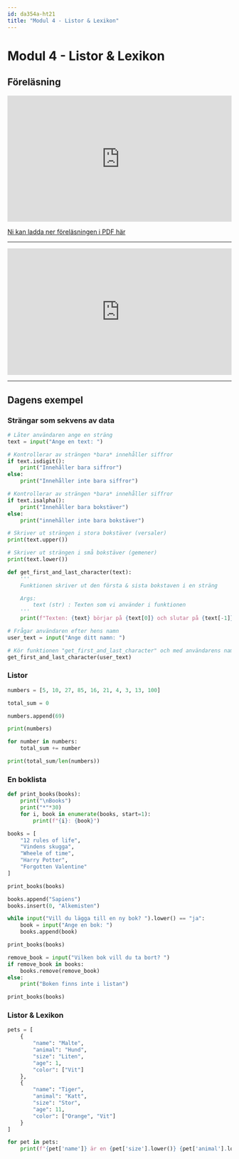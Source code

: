 ```yaml
---
id: da354a-ht21
title: "Modul 4 - Listor & Lexikon"
---
```


# Modul 4 - Listor & Lexikon

## Föreläsning

<div class="frame">
    <div style="left: 0; width: 100%; height: 0; position: relative; padding-bottom: 56.1972%;"><iframe src="https://speakerdeck.com/player/63c76f062b684143857e84a26925dd42" style="top: 0; left: 0; width: 100%; height: 100%; position: absolute; border: 0;" allowfullscreen scrolling="no" allow="encrypted-media;"></iframe></div>
</div>

[Ni kan ladda ner föreläsningen i PDF här](../pdf/2021-listor.pdf)

---

<div class="video-frame">
    <div style="left: 0; width: 100%; height: 0; position: relative; padding-bottom: 56.25%;"><iframe src="https://www.youtube.com/embed/LE7bjJ_0zHA?rel=0" style="top: 0; left: 0; width: 100%; height: 100%; position: absolute; border: 0;" allowfullscreen scrolling="no" allow="accelerometer; clipboard-write; encrypted-media; gyroscope; picture-in-picture;"></iframe></div>
</div>

---

## Dagens exempel

### Strängar som sekvens av data

```python
# Låter användaren ange en sträng
text = input("Ange en text: ")

# Kontrollerar av strängen *bara* innehåller siffror
if text.isdigit():
    print("Innehåller bara siffror")
else:
    print("Innehåller inte bara siffror")

# Kontrollerar av strängen *bara* innehåller siffror
if text.isalpha():
    print("Innehåller bara bokstäver")
else:
    print("innehåller inte bara bokstäver")

# Skriver ut strängen i stora bokstäver (versaler)
print(text.upper())

# Skriver ut strängen i små bokstäver (gemener)
print(text.lower())

def get_first_and_last_character(text):
    '''
    Funktionen skriver ut den första & sista bokstaven i en sträng

    Args:
        text (str) : Texten som vi använder i funktionen
    '''
    print(f"Texten: {text} börjar på {text[0]} och slutar på {text[-1]}")

# Frågar användaren efter hens namn
user_text = input("Ange ditt namn: ")

# Kör funktionen "get_first_and_last_character" och med användarens namn
get_first_and_last_character(user_text)
```

### Listor

```python
numbers = [5, 10, 27, 85, 16, 21, 4, 3, 13, 100]

total_sum = 0

numbers.append(69)

print(numbers)

for number in numbers:
    total_sum += number

print(total_sum/len(numbers))
```

### En boklista

```python
def print_books(books):
    print("\nBooks")
    print("*"*30)
    for i, book in enumerate(books, start=1):
        print(f"{i}: {book}")

books = [
    "12 rules of life",
    "Vindens skugga",
    "Wheele of time",
    "Harry Potter",
    "Forgotten Valentine"
]

print_books(books)

books.append("Sapiens")
books.insert(0, "Alkemisten")

while input("Vill du lägga till en ny bok? ").lower() == "ja":
    book = input("Ange en bok: ")
    books.append(book)

print_books(books)

remove_book = input("Vilken bok vill du ta bort? ")
if remove_book in books:
    books.remove(remove_book)
else:
    print("Boken finns inte i listan")

print_books(books)

```

### Listor & Lexikon

```python
pets = [
    {
        "name": "Malte",
        "animal": "Hund",
        "size": "Liten",
        "age": 1,
        "color": ["Vit"]
    },
    {
        "name": "Tiger",
        "animal": "Katt",
        "size": "Stor",
        "age": 11,
        "color": ["Orange", "Vit"]
    }
]

for pet in pets:
    print(f"{pet['name']} är en {pet['size'].lower()} {pet['animal'].lower()} och har färgerna {', '.join(pet['color'])}")

```